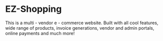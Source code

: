 # EZ-Shopping
This is a multi - vendor e - commerce website. Built with all cool features, wide range of products, invoice generations, vendor and admin portals, online payments and much more! 
